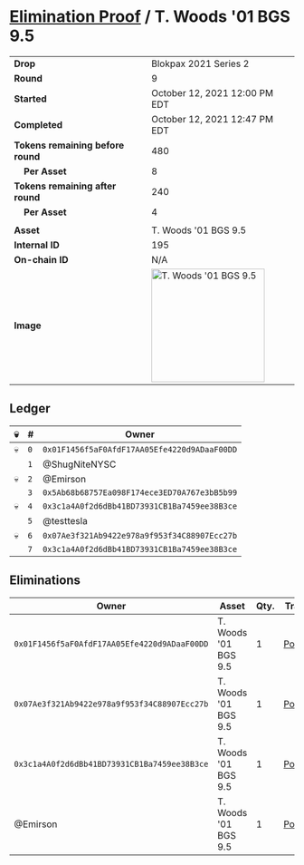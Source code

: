# [Elimination Proof](./readme.md) / T. Woods &#039;01 BGS 9.5

|||
|---|---|
| **Drop** | Blokpax 2021 Series 2 |
| **Round** | 9 |
| **Started** | October 12, 2021 12:00 PM EDT |
| **Completed** | October 12, 2021 12:47 PM EDT |
| **Tokens remaining before round** | 480 |
| **&nbsp;&nbsp;&nbsp;&nbsp;Per Asset** | 8 |
| **Tokens remaining after round** | 240 |
| **&nbsp;&nbsp;&nbsp;&nbsp;Per Asset** | 4 |
| | |
| **Asset** | T. Woods &#039;01 BGS 9.5 |
| **Internal ID** | 195 |
| **On-chain ID** | N/A |
| **Image** | <img src="https://tcdn.blokpax.com/9484ebfa-6300-46f4-8746-358855dbe497/9b0c4cc51974a7214791fb9457ad310324fddf1a261e95d3d8072b7d249d61f3.jpg" height="200" alt="T. Woods &#039;01 BGS 9.5" /> |

## Ledger

| 💀 | # | Owner |
| --- | --- | --- |
| 💀 | `0` | `0x01F1456f5aF0AfdF17AA05Efe4220d9ADaaF00DD` |
|  | `1` | @ShugNiteNYSC |
| 💀 | `2` | @Emirson |
|  | `3` | `0x5Ab68b68757Ea098F174ece3ED70A767e3bB5b99` |
| 💀 | `4` | `0x3c1a4A0f2d6dBb41BD73931CB1Ba7459ee38B3ce` |
|  | `5` | @testtesla |
| 💀 | `6` | `0x07Ae3f321Ab9422e978a9f953f34C88907Ecc27b` |
|  | `7` | `0x3c1a4A0f2d6dBb41BD73931CB1Ba7459ee38B3ce` |


## Eliminations

| Owner | Asset | Qty. | Transaction |
| --- | --- | --- | --- |
| `0x01F1456f5aF0AfdF17AA05Efe4220d9ADaaF00DD` | T. Woods '01 BGS 9.5 | 1 | [Polygonscan](https://polygonscan.com/tx/0x650ce52100bf7cdae932208e82fd9d8e2aba8d5499248ef3d678f0cbd79cc361) |
| `0x07Ae3f321Ab9422e978a9f953f34C88907Ecc27b` | T. Woods '01 BGS 9.5 | 1 | [Polygonscan](https://polygonscan.com/tx/0xc342f08366845448ea505c722236857d85b1995c5b4de38f1d24c3971c7f7df2) |
| `0x3c1a4A0f2d6dBb41BD73931CB1Ba7459ee38B3ce` | T. Woods '01 BGS 9.5 | 1 | [Polygonscan](https://polygonscan.com/tx/0x5b57ce7bfe50d12f21e33a4fe58f6bac8b81ae6e6e31f00d8fe8fdb2cdf61b21) |
| @Emirson | T. Woods '01 BGS 9.5 | 1 | [Polygonscan](https://polygonscan.com/tx/0x8f1714df49f5ee716cca448434f2320e4e3543c760feab892fef0fd4f7dc559c) |
